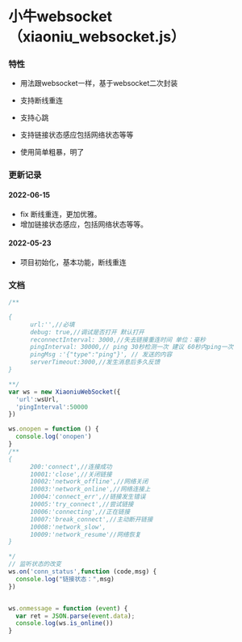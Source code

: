 # 小牛websocket（xiaoniu_websocket.js）

### 特性

* 用法跟websocket一样，基于websocket二次封装

* 支持断线重连
* 支持心跳
* 支持链接状态感应包括网络状态等等
* 使用简单粗暴，明了



### 更新记录

#### 2022-06-15


* fix 断线重连，更加优雅。
* 增加链接状态感应，包括网络状态等等。


#### 2022-05-23


* 项目初始化，基本功能，断线重连






### 文档
```js
/**

{
      url:'',//必填
      debug: true,//调试是否打开 默认打开
      reconnectInterval: 3000,//失去链接重连时间 单位：毫秒
      pingInterval: 30000,// ping 30秒检测一次 建议 60秒内ping一次
      pingMsg :'{"type":"ping"}', // 发送的内容
      serverTimeout:3000,//发生消息后多久反馈
}

**/
var ws = new XiaoniuWebSocket({
  'url':wsUrl,
  'pingInterval':50000
})

ws.onopen = function () {
  console.log('onopen')
}
/**
{
      200:'connect',//连接成功
      10001:'close',//关闭链接
      10002:'network_offline',//网络关闭
      10003:'network_online',//网络连接上
      10004:'connect_err',//链接发生错误
      10005:'try_connect',//尝试链接
      10006:'connecting',//正在链接
      10007:'break_connect',//主动断开链接
      10008:'network_slow',
      10009:'network_resume'//网络恢复
}

*/
// 监听状态的改变
ws.on('conn_status',function (code,msg) {
  console.log("链接状态：",msg)
})


ws.onmessage = function (event) {
  var ret = JSON.parse(event.data);
  console.log(ws.is_online())
}
```